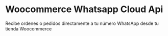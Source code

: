 # Woocommerce Whatsapp Cloud Api
Recibe ordenes o pedidos directamente a tu número WhatsApp desde tu tienda Woocommerce
